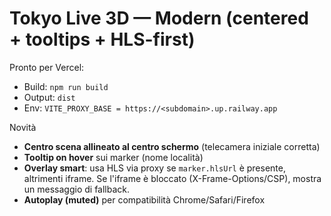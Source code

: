 # Tokyo Live 3D — Modern (centered + tooltips + HLS-first)

Pronto per Vercel:
- Build: `npm run build`
- Output: `dist`
- Env: `VITE_PROXY_BASE = https://<subdomain>.up.railway.app`

Novità
- **Centro scena allineato al centro schermo** (telecamera iniziale corretta)
- **Tooltip on hover** sui marker (nome località)
- **Overlay smart**: usa HLS via proxy se `marker.hlsUrl` è presente, altrimenti iframe.
  Se l'iframe è bloccato (X-Frame-Options/CSP), mostra un messaggio di fallback.
- **Autoplay (muted)** per compatibilità Chrome/Safari/Firefox

